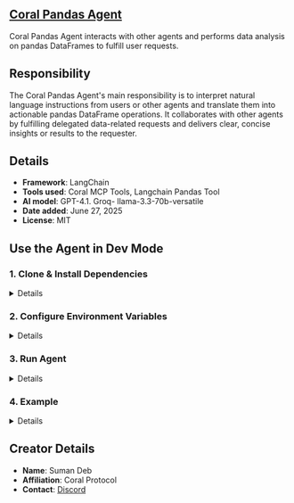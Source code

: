 ## [Coral Pandas Agent](https://github.com/Coral-Protocol/Coral-Pandas-Agent)
 
Coral Pandas Agent interacts with other agents and performs data analysis on pandas DataFrames to fulfill user requests.

## Responsibility

The Coral Pandas Agent's main responsibility is to interpret natural language instructions from users or other agents and translate them into actionable pandas DataFrame operations. It collaborates with other agents by fulfilling delegated data-related requests and delivers clear, concise insights or results to the requester.

## Details
- **Framework**: LangChain
- **Tools used**: Coral MCP Tools, Langchain Pandas Tool
- **AI model**: GPT-4.1. Groq- llama-3.3-70b-versatile
- **Date added**: June 27, 2025
- **License**: MIT


## Use the Agent in Dev Mode

### 1. Clone & Install Dependencies


<details>  

Ensure that the [Coral Server](https://github.com/Coral-Protocol/coral-server) is running on your system. If you are trying to run Interface agent and require coordination with other agents, you can run additional agents that communicate on the coral server.

```bash
# In a new terminal clone the repository:
git clone https://github.com/Coral-Protocol/Coral-Pandas-Agent

# Navigate to the project directory:
cd Coral-Pandas-Agent

# Install `uv`:
pip install uv

# Install dependencies from `pyproject.toml` using `uv`:
uv sync
```

</details>
 

### 2. Configure Environment Variables

<details>
 
Get the API Key:
[OpenAI](https://platform.openai.com/api-keys)


```bash
# Create .env file in project root
cp -r .env_sample .env
```
</details>


### 3. Run Agent

<details>

```bash
# Run the agent using `uv`:
uv run python langchain-pandas-agent.py
```
</details>


### 4. Example

<details>


```bash
# Input:
For https://raw.githubusercontent.com/pandas-dev/pandas/main/doc/data/titanic.csv how describe me the columns"

#Output:
The agent will respond back with the column description.
```
</details>


## Creator Details
- **Name**: Suman Deb
- **Affiliation**: Coral Protocol
- **Contact**: [Discord](https://discord.com/invite/Xjm892dtt3)
